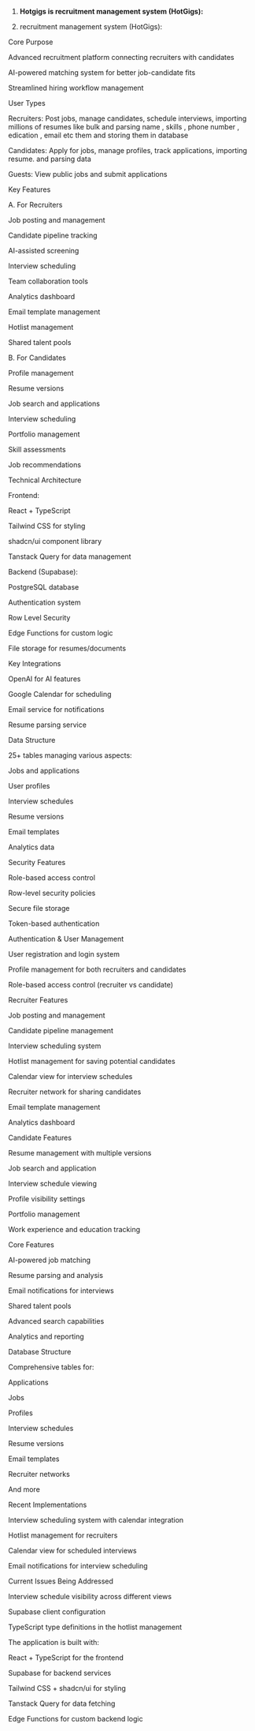 1. **Hotgigs is recruitment management system (HotGigs):**

2. recruitment management system (HotGigs):

Core Purpose

Advanced recruitment platform connecting recruiters with candidates

AI-powered matching system for better job-candidate fits

Streamlined hiring workflow management

User Types

Recruiters: Post jobs, manage candidates, schedule interviews, importing millions of resumes like bulk and parsing name , skills , phone number , edication , email etc them and storing them in database

Candidates: Apply for jobs, manage profiles, track applications, importing resume. and parsing data

Guests: View public jobs and submit applications

Key Features

A. For Recruiters

Job posting and management

Candidate pipeline tracking

AI-assisted screening

Interview scheduling

Team collaboration tools

Analytics dashboard

Email template management

Hotlist management

Shared talent pools

B. For Candidates

Profile management

Resume versions

Job search and applications

Interview scheduling

Portfolio management

Skill assessments

Job recommendations

Technical Architecture

Frontend:

React + TypeScript

Tailwind CSS for styling

shadcn/ui component library

Tanstack Query for data management

Backend (Supabase):

PostgreSQL database

Authentication system

Row Level Security

Edge Functions for custom logic

File storage for resumes/documents

Key Integrations

OpenAI for AI features

Google Calendar for scheduling

Email service for notifications

Resume parsing service

Data Structure

25+ tables managing various aspects:

Jobs and applications

User profiles

Interview schedules

Resume versions

Email templates

Analytics data

Security Features

Role-based access control

Row-level security policies

Secure file storage

Token-based authentication

Authentication & User Management

User registration and login system

Profile management for both recruiters and candidates

Role-based access control (recruiter vs candidate)

Recruiter Features

Job posting and management

Candidate pipeline management

Interview scheduling system

Hotlist management for saving potential candidates

Calendar view for interview schedules

Recruiter network for sharing candidates

Email template management

Analytics dashboard

Candidate Features

Resume management with multiple versions

Job search and application

Interview schedule viewing

Profile visibility settings

Portfolio management

Work experience and education tracking

Core Features

AI-powered job matching

Resume parsing and analysis

Email notifications for interviews

Shared talent pools

Advanced search capabilities

Analytics and reporting

Database Structure

Comprehensive tables for:

Applications

Jobs

Profiles

Interview schedules

Resume versions

Email templates

Recruiter networks

And more

Recent Implementations

Interview scheduling system with calendar integration

Hotlist management for recruiters

Calendar view for scheduled interviews

Email notifications for interview scheduling

Current Issues Being Addressed

Interview schedule visibility across different views

Supabase client configuration

TypeScript type definitions in the hotlist management

The application is built with:

React + TypeScript for the frontend

Supabase for backend services

Tailwind CSS + shadcn/ui for styling

Tanstack Query for data fetching

Edge Functions for custom backend logic